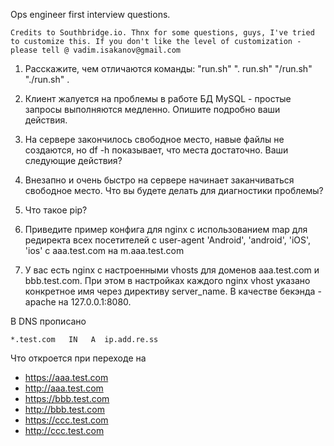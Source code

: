 Ops engineer first interview questions.

`Credits to Southbridge.io. Thnx for some questions, guys, I've tried to customize this. If you don't like the level of customization - please tell @ vadim.isakanov@gmail.com`

1. Расскажите, чем отличаются команды: "run.sh" ". run.sh" "/run.sh" "./run.sh" .

2. Клиент жалуется на проблемы в работе БД MySQL - простые запросы выполняются медленно. Опишите подробно ваши действия. 

3. На сервере закончилось свободное место, навые файлы не создаются, но df -h показывает, что места достаточно. Ваши следующие действия? 

4. Внезапно и очень быстро на сервере начинает заканчиваться свободное место. Что вы будете делать для диагностики проблемы?

4. Что такое pip?

5. Приведите пример конфига для nginx с использованием map для редиректа всех посетителей с user-agent 'Android', 'android', 'iOS', 'ios' с aaa.test.com на m.aaa.test.com

6. У вас есть nginx c настроенными vhosts для доменов aaa.test.com и bbb.test.com. При этом в настройках каждого nginx vhost указано конкретное имя через директиву server_name.
В качестве бекэнда - apache на 127.0.0.1:8080.

В DNS прописано

`*.test.com   IN   A  ip.add.re.ss`

Что  откроется при переходе на
-    https://aaa.test.com
-    http://aaa.test.com
-    https://bbb.test.com
-    http://bbb.test.com
-    https://ccc.test.com
-    http://ccc.test.com

